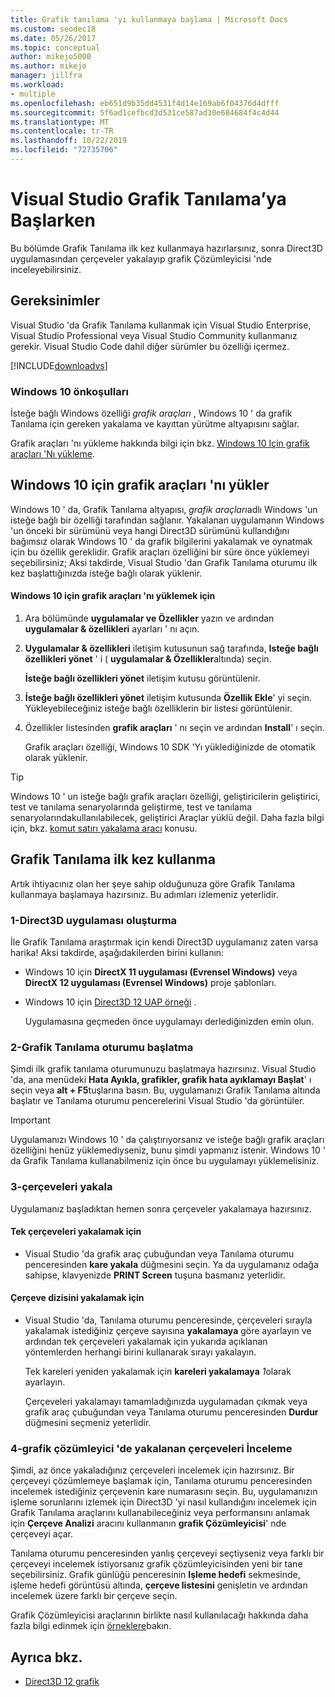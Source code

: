 ```yaml
---
title: Grafik tanılama 'yı kullanmaya başlama | Microsoft Docs
ms.custom: seodec18
ms.date: 05/26/2017
ms.topic: conceptual
author: mikejo5000
ms.author: mikejo
manager: jillfra
ms.workload:
- multiple
ms.openlocfilehash: eb651d9b35dd4531f4d14e169ab6f04376d4dfff
ms.sourcegitcommit: 5f6ad1cefbcd3d531ce587ad30e684684f4c4d44
ms.translationtype: MT
ms.contentlocale: tr-TR
ms.lasthandoff: 10/22/2019
ms.locfileid: "72735706"
---
```

# <a name="getting-started-with-visual-studio-graphics-diagnostics"></a>Visual Studio Grafik Tanılama’ya Başlarken
Bu bölümde Grafik Tanılama ilk kez kullanmaya hazırlarsınız, sonra Direct3D uygulamasından çerçeveler yakalayıp grafik Çözümleyicisi 'nde inceleyebilirsiniz.

## <a name="requirements"></a>Gereksinimler
 Visual Studio 'da Grafik Tanılama kullanmak için Visual Studio Enterprise, Visual Studio Professional veya Visual Studio Community kullanmanız gerekir.  Visual Studio Code dahil diğer sürümler bu özelliği içermez.

 [!INCLUDE[downloadvs](../includes/downloadvs_md.md)]

### <a name="windows-10-prerequisites"></a>Windows 10 önkoşulları
 İsteğe bağlı Windows özelliği *grafik araçları* , Windows 10 ' da grafik Tanılama için gereken yakalama ve kayıttan yürütme altyapısını sağlar.

 Grafik araçları 'nı yükleme hakkında bilgi için bkz. [Windows 10 Için grafik araçları 'Nı yükleme](#InstallGraphicsTools).

## <a name="InstallGraphicsTools"></a>Windows 10 için grafik araçları 'nı yükler
 Windows 10 ' da, Grafik Tanılama altyapısı, *grafik araçları*adlı Windows 'un isteğe bağlı bir özelliği tarafından sağlanır. Yakalanan uygulamanın Windows 'un önceki bir sürümünü veya hangi Direct3D sürümünü kullandığını bağımsız olarak Windows 10 ' da grafik bilgilerini yakalamak ve oynatmak için bu özellik gereklidir. Grafik araçları özelliğini bir süre önce yüklemeyi seçebilirsiniz; Aksi takdirde, Visual Studio 'dan Grafik Tanılama oturumu ilk kez başlattığınızda isteğe bağlı olarak yüklenir.

#### <a name="to-install-graphics-tools-for-windows-10"></a>Windows 10 için grafik araçları 'nı yüklemek için

1. Ara bölümünde **uygulamalar ve Özellikler** yazın ve ardından **uygulamalar & özellikleri** ayarları ' nı açın.

2. **Uygulamalar & özellikleri** iletişim kutusunun sağ tarafında, **Isteğe bağlı özellikleri yönet** ' i ( **uygulamalar & Özellikler**altında) seçin.

   **İsteğe bağlı özellikleri yönet** iletişim kutusu görüntülenir.

3. **İsteğe bağlı özellikleri yönet** iletişim kutusunda **Özellik Ekle**' yi seçin. Yükleyebileceğiniz isteğe bağlı özelliklerin bir listesi görüntülenir.

4. Özellikler listesinden **grafik araçları** ' nı seçin ve ardından **Install**' ı seçin.

   Grafik araçları özelliği, Windows 10 SDK 'Yı yüklediğinizde de otomatik olarak yüklenir.

> [!TIP]
> Windows 10 ' un isteğe bağlı grafik araçları özelliği, geliştiricilerin geliştirici, test ve tanılama senaryolarında geliştirme, test ve tanılama senaryolarındakullanılabilecek, geliştirici Araçlar yüklü değil. Daha fazla bilgi için, bkz. [komut satırı yakalama aracı](command-line-capture-tool.md) konusu.

## <a name="using-graphics-diagnostics-for-the-first-time"></a>Grafik Tanılama ilk kez kullanma
 Artık ihtiyacınız olan her şeye sahip olduğunuza göre Grafik Tanılama kullanmaya başlamaya hazırsınız. Bu adımları izlemeniz yeterlidir.

### <a name="1---create-a-direct3d-app"></a>1-Direct3D uygulaması oluşturma
 İle Grafik Tanılama araştırmak için kendi Direct3D uygulamanız zaten varsa harika! Aksi takdirde, aşağıdakilerden birini kullanın:

- Windows 10 için **DirectX 11 uygulaması (Evrensel Windows)** veya **DirectX 12 uygulaması (Evrensel Windows)** proje şablonları.
- Windows 10 için [Direct3D 12 UAP örneği](https://code.msdn.microsoft.com/Direct3D-12-UAP-Sample-ecb1779f) .

  Uygulamasına geçmeden önce uygulamayı derlediğinizden emin olun.

### <a name="2---start-a-graphics-diagnostics-session"></a>2-Grafik Tanılama oturumu başlatma
 Şimdi ilk grafik tanılama oturumunuzu başlatmaya hazırsınız. Visual Studio 'da, ana menüdeki **Hata Ayıkla, grafikler, grafik hata ayıklamayı Başlat**' ı seçin veya **alt + F5**tuşlarına basın. Bu, uygulamanızı Grafik Tanılama altında başlatır ve Tanılama oturumu pencerelerini Visual Studio 'da görüntüler.

> [!IMPORTANT]
> Uygulamanızı Windows 10 ' da çalıştırıyorsanız ve isteğe bağlı grafik araçları özelliğini henüz yüklemediyseniz, bunu şimdi yapmanız istenir. Windows 10 ' da Grafik Tanılama kullanabilmeniz için önce bu uygulamayı yüklemelisiniz.

### <a name="3---capture-frames"></a>3-çerçeveleri yakala
 Uygulamanız başladıktan hemen sonra çerçeveler yakalamaya hazırsınız.

#### <a name="to-capture-single-frames"></a>Tek çerçeveleri yakalamak için

- Visual Studio 'da grafik araç çubuğundan veya Tanılama oturumu penceresinden **kare yakala** düğmesini seçin. Ya da uygulamanız odağa sahipse, klavyenizde **PRINT Screen** tuşuna basmanız yeterlidir.

#### <a name="to-capture-a-sequence-of-frames"></a>Çerçeve dizisini yakalamak için

- Visual Studio 'da, Tanılama oturumu penceresinde, çerçeveleri sırayla yakalamak istediğiniz çerçeve sayısına **yakalamaya** göre ayarlayın ve ardından tek çerçeveleri yakalamak için yukarıda açıklanan yöntemlerden herhangi birini kullanarak sırayı yakalayın.

   Tek kareleri yeniden yakalamak için **kareleri yakalamaya** *1*olarak ayarlayın.

  Çerçeveleri yakalamayı tamamladığınızda uygulamadan çıkmak veya grafik araç çubuğundan veya Tanılama oturumu penceresinden **Durdur** düğmesini seçmeniz yeterlidir.

### <a name="4---examine-captured-frames-in-the-graphics-analyzer"></a>4-grafik çözümleyici 'de yakalanan çerçeveleri İnceleme
 Şimdi, az önce yakaladığınız çerçeveleri incelemek için hazırsınız. Bir çerçeveyi çözümlemeye başlamak için, Tanılama oturumu penceresinden incelemek istediğiniz çerçevenin kare numarasını seçin. Bu, uygulamanızın işleme sorunlarını izlemek için Direct3D 'yi nasıl kullandığını incelemek için Grafik Tanılama araçlarını kullanabileceğiniz veya performansını anlamak için **Çerçeve Analizi** aracını kullanmanın **grafik Çözümleyicisi**' nde çerçeveyi açar.

 Tanılama oturumu penceresinden yanlış çerçeveyi seçtiyseniz veya farklı bir çerçeveyi incelemek istiyorsanız grafik çözümleyicisinden yeni bir tane seçebilirsiniz. Grafik günlüğü penceresinin **Işleme hedefi** sekmesinde, işleme hedefi görüntüsü altında, **çerçeve listesini** genişletin ve ardından incelemek üzere farklı bir çerçeve seçin.

 Grafik Çözümleyicisi araçlarının birlikte nasıl kullanılacağı hakkında daha fazla bilgi edinmek için [örneklere](graphics-diagnostics-examples.md)bakın.

## <a name="see-also"></a>Ayrıca bkz.
- [Direct3D 12 grafik](/windows/desktop/direct3d12/direct3d-12-graphics)